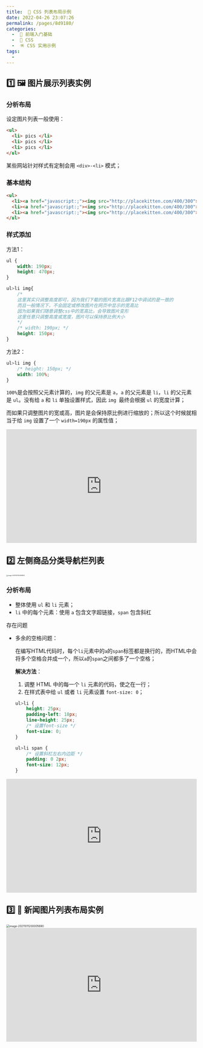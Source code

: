 ```yaml
---
title:  🧾 CSS 列表布局示例
date: 2022-04-26 23:07:26
permalink: /pages/8d9180/
categories:
  -  🚶 前端入门基础
  -  🎨 CSS
  -  🪅 CSS 实用示例
tags:
  - 
---
```


## :one: 🖼 图片展示列表实例

### 分析布局

设定图片列表一般使用：

```html
<ul>
  <li> pics </li>
  <li> pics </li>
  <li> pics </li>
</ul>
```

某些网站针对样式有定制会用 `<div>-<li>` 模式；



### 基本结构

```html
<ul>
  <li><a href="javascript:;"><img src="http://placekitten.com/400/300"></a></li>
  <li><a href="javascript:;"><img src="http://placekitten.com/400/300"></a></li>
  <li><a href="javascript:;"><img src="http://placekitten.com/400/300"></a></li>
</ul>
```



### 样式添加

方法1：

```css
ul {
    width: 190px;
    height: 470px;
}

ul>li img{
    /* 
    这里其实只调整高度即可，因为我们下载的图片宽高比跟F12中调试的是一致的
    而且一般情况下，不会固定或修改图片在网页中显示的宽高比
    因为如果我们随意调整css中的宽高比，会导致图片变形 
    这里任意只调整高度或宽度，图片可以保持原比例大小
    */
    /* width: 190px; */
    height: 150px;
}
```



方法2：

```css
ul>li img {
    /* height: 150px; */
    width: 100%;
}
```

`100%`是会按照父元素计算的，`img` 的父元素是 `a`，`a` 的父元素是 `li`，`li` 的父元素是 `ul`。没有给 `a` 和 `li` 单独设置样式，因此 `img `最终会根据 `ul` 的宽度计算；

而如果只调整图片的宽或高，图片是会保持原比例进行缩放的；所以这个时候就相当于给 `img` 设置了一个 `width=190px` 的属性值；

<iframe height="300" style="width: 100%;" scrolling="no" title="css-example-1 picture-list" src="https://codepen.io/simon1uo/embed/yLoLZQX?default-tab=css%2Cresult&editable=true&theme-id=light" frameborder="no" loading="lazy" allowtransparency="true" allowfullscreen="true">
  See the Pen <a href="https://codepen.io/simon1uo/pen/yLoLZQX">
  css-example-1 picture-list</a> by simon1uo (<a href="https://codepen.io/simon1uo">@simon1uo</a>)
  on <a href="https://codepen.io">CodePen</a>.
</iframe>

## :two: 左侧商品分类导航栏列表

<img src="https://cdn.jsdelivr.net/gh/simon1uo/image-flow@master/image/vYy2Qs.png" alt="image-20211011130506833" style="zoom:25%;" />

### 分析布局

- 整体使用 `ul` 和 `li` 元素；
- `li` 中的每个元素：使用 `a` 包含文字超链接，`span` 包含斜杠



存在问题

+ 多余的空格问题：

  在编写HTML代码时，每个`li`元素中的`a`的`span`标签都是换行的，而HTML中会将多个空格合并成一个，所以`a`的`span`之间都多了一个空格；

  **解决方法**：

  1. 调整 HTML 中的每一个 `li` 元素的代码，使之在一行；
  2. 在样式表中给 `ul` 或者 `li` 元素设置 `font-size: 0`；

  ```css
  ul>li {
      height: 25px;
      padding-left: 18px;
      line-height: 25px;
      /* 设置font-size */
      font-size: 0;
  }
  
  ul>li span {
      /* 设置斜杠左右内边距 */
      padding: 0 2px;
      font-size: 12px;
  }
  ```

<iframe height="300" style="width: 100%;" scrolling="no" title="css-example-2 nav-bar" src="https://codepen.io/simon1uo/embed/NWvWoQb?default-tab=css%2Cresult&editable=true&theme-id=light" frameborder="no" loading="lazy" allowtransparency="true" allowfullscreen="true">
  See the Pen <a href="https://codepen.io/simon1uo/pen/NWvWoQb">
  css-example-2 nav-bar</a> by simon1uo (<a href="https://codepen.io/simon1uo">@simon1uo</a>)
  on <a href="https://codepen.io">CodePen</a>.
</iframe>



## :three: :newspaper: 新闻图片列表布局实例

<img src="https://cdn.jsdelivr.net/gh/simon1uo/image-flow@master/image/29GDKH.png" alt="image-20211011200005690" style="zoom: 50%;" />

<iframe height="300" style="width: 100%;" scrolling="no" title="css-example-3 news-list" src="https://codepen.io/simon1uo/embed/MWvYgLv?default-tab=css%2Cresult&editable=true&theme-id=light" frameborder="no" loading="lazy" allowtransparency="true" allowfullscreen="true">
  See the Pen <a href="https://codepen.io/simon1uo/pen/MWvYgLv">
  css-example-3 news-list</a> by simon1uo (<a href="https://codepen.io/simon1uo">@simon1uo</a>)
  on <a href="https://codepen.io">CodePen</a>.
</iframe>
